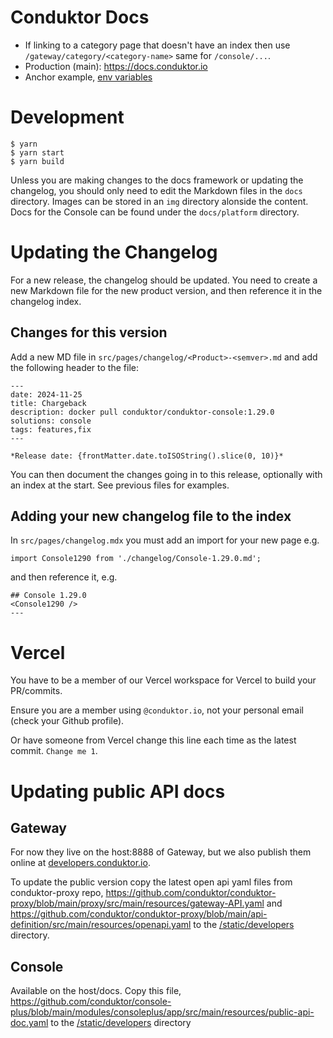 # Conduktor Docs

- If linking to a category page that doesn't have an index then use `/gateway/category/<category-name>` same for `/console/...`. 
- Production (main): https://docs.conduktor.io
- Anchor example, [env variables](docs/platform/get-started/configuration/env-variables.md#auditlog-export-properties)

# Development

```
$ yarn
$ yarn start
$ yarn build
```

Unless you are making changes to the docs framework or updating the changelog, you should only need to edit the Markdown files in the `docs` directory.
Images can be stored in an `img` directory alonside the content.
Docs for the Console can be found under the `docs/platform` directory.

# Updating the Changelog

For a new release, the changelog should be updated.  You need to create a new Markdown file for the new product version, and then reference it in the changelog index.

## Changes for this version

Add a new MD file in `src/pages/changelog/<Product>-<semver>.md` and add the following header to the file:

```
---
date: 2024-11-25
title: Chargeback
description: docker pull conduktor/conduktor-console:1.29.0
solutions: console
tags: features,fix
---

*Release date: {frontMatter.date.toISOString().slice(0, 10)}*
```

You can then document the changes going in to this release, optionally with an index at the start.  See previous files for examples.

## Adding your new changelog file to the index

In `src/pages/changelog.mdx` you must add an import for your new page e.g.

```
import Console1290 from './changelog/Console-1.29.0.md';
```

and then reference it, e.g.

```
## Console 1.29.0
<Console1290 />
---
```

# Vercel

You have to be a member of our Vercel workspace for Vercel to build your PR/commits.

Ensure you are a member using `@conduktor.io`, not your personal email (check your Github profile).

Or have someone from Vercel change this line each time as the latest commit. `Change me 1`.

# Updating public API docs

## Gateway
For now they live on the host:8888 of Gateway, but we also publish them online at [developers.conduktor.io](https://www.developers.conduktor.io).

To update the public version copy the latest open api yaml files from conduktor-proxy repo, https://github.com/conduktor/conduktor-proxy/blob/main/proxy/src/main/resources/gateway-API.yaml and https://github.com/conduktor/conduktor-proxy/blob/main/api-definition/src/main/resources/openapi.yaml to the [/static/developers](./static/developers/) directory.

## Console
Available on the host/docs.
Copy this file, https://github.com/conduktor/console-plus/blob/main/modules/consoleplus/app/src/main/resources/public-api-doc.yaml  to the [/static/developers](./static/developers/) directory
